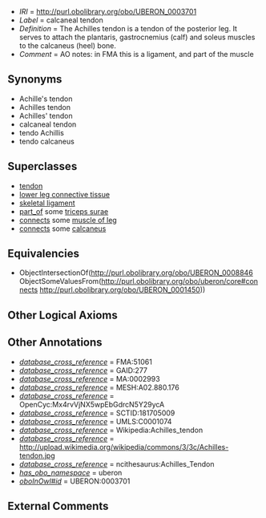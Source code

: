 * *IRI* = http://purl.obolibrary.org/obo/UBERON_0003701
 * *Label* = calcaneal tendon
 * *Definition* = The Achilles tendon is a tendon of the posterior leg. It serves to attach the plantaris, gastrocnemius (calf) and soleus muscles to the calcaneus (heel) bone.
 * *Comment* = AO notes: in FMA this is a ligament, and part of the muscle

## Synonyms

 * Achille's tendon
 * Achilles tendon
 * Achilles' tendon
 * calcaneal tendon
 * tendo Achillis
 * tendo calcaneus

## Superclasses

 * [tendon](../../UBERON/43/UBERON_0000043.md)
 * [lower leg connective tissue](../../UBERON/70/UBERON_0004270.md)
 * [skeletal ligament](../../UBERON/46/UBERON_0008846.md)
 * [part_of](../../BFO/50/BFO_0000050.md) some [triceps surae](../../UBERON/65/UBERON_0001665.md)
 * [connects](../../ts/core#connects.md) some [muscle of leg](../../UBERON/83/UBERON_0001383.md)
 * [connects](../../ts/core#connects.md) some [calcaneus](../../UBERON/50/UBERON_0001450.md)

## Equivalencies

 * ObjectIntersectionOf(<http://purl.obolibrary.org/obo/UBERON_0008846> ObjectSomeValuesFrom(<http://purl.obolibrary.org/obo/uberon/core#connects> <http://purl.obolibrary.org/obo/UBERON_0001450>))

## Other Logical Axioms


## Other Annotations

 * *[database_cross_reference](../../ef/oboInOwl#hasDbXref.md)* = FMA:51061
 * *[database_cross_reference](../../ef/oboInOwl#hasDbXref.md)* = GAID:277
 * *[database_cross_reference](../../ef/oboInOwl#hasDbXref.md)* = MA:0002993
 * *[database_cross_reference](../../ef/oboInOwl#hasDbXref.md)* = MESH:A02.880.176
 * *[database_cross_reference](../../ef/oboInOwl#hasDbXref.md)* = OpenCyc:Mx4rvVjNX5wpEbGdrcN5Y29ycA
 * *[database_cross_reference](../../ef/oboInOwl#hasDbXref.md)* = SCTID:181705009
 * *[database_cross_reference](../../ef/oboInOwl#hasDbXref.md)* = UMLS:C0001074
 * *[database_cross_reference](../../ef/oboInOwl#hasDbXref.md)* = Wikipedia:Achilles_tendon
 * *[database_cross_reference](../../ef/oboInOwl#hasDbXref.md)* = http://upload.wikimedia.org/wikipedia/commons/3/3c/Achilles-tendon.jpg
 * *[database_cross_reference](../../ef/oboInOwl#hasDbXref.md)* = ncithesaurus:Achilles_Tendon
 * *[has_obo_namespace](../../ce/oboInOwl#hasOBONamespace.md)* = uberon
 * *[oboInOwl#id](../../id/oboInOwl#id.md)* = UBERON:0003701

## External Comments

